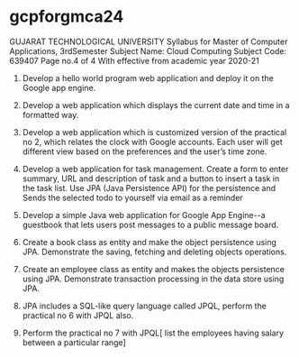 # gcpforgmca24
GUJARAT TECHNOLOGICAL UNIVERSITY
Syllabus for Master of Computer Applications, 3rdSemester
Subject Name: Cloud Computing
Subject Code: 639407
Page no.4 of 4
With effective
from academic
year 2020-21

1. Develop a hello world program web application and deploy it on the Google app engine.

2. Develop a web application which displays the current date and time in a formatted way.
3. Develop a web application which is customized version of the practical no 2, which relates the clock with Google accounts. Each user will get different view based on the preferences and the user’s time zone.
4. Develop a web application for task management. Create a form to enter summary, URL and description of task and a button to insert a task in the task list. Use JPA (Java Persistence API) for the persistence and Sends the selected todo to yourself via email as a reminder
5. Develop a simple Java web application for Google App Engine--a guestbook that lets users post messages to a public message board.
6. Create a book class as entity and make the object persistence using JPA. Demonstrate the saving, fetching and deleting objects operations.
7. Create an employee class as entity and makes the objects persistence using JPA. Demonstrate transaction processing in the data store using JPA.
8. JPA includes a SQL-like query language called JPQL, perform the practical no 6 with JPQL also.
9. Perform the practical no 7 with JPQL[ list the employees having salary between a particular range]